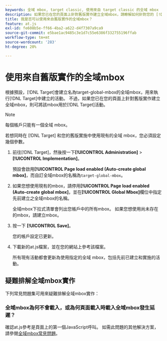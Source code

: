 ```yaml
---
keywords: 全域 mbox, target classic, 使用來自 target classic 的全域 mbox
description: 如果您已在您的頁面上針對舊版實作建立全域mbox，請瞭解如何針對您的 [!DNL Adobe Target] 活動使用舊版全域mbox。
title: 我是否可以使用來自舊版實作的全域mbox？
feature: at.js
exl-id: fe608b5e-ff66-4ba2-a622-d4f7307a9ca9
source-git-commit: e5bae1ac9485c3e1d7c55e6386f332755196ffab
workflow-type: tm+mt
source-wordcount: '283'
ht-degree: 20%

---
```


# 使用來自舊版實作的全域mbox

根據預設，[!DNL Target]會建立名為target-global-mbox的全域mbox，用來執行[!DNL Target]中建立的活動。 不過，如果您已在您的頁面上針對舊版實作建立全域mbox，則可將該mbox用於[!DNL Target]活動。

>[!NOTE]
>
>每個帳戶只能有一個全域 mbox。

若想同時在 [!DNL Target] 和您的舊版實施中使用現有的全域 mbox，您必須設定幾個參數。

1. 前往[!DNL Target]，然後按一下&#x200B;**[!UICONTROL Administration]** > **[!UICONTROL Implementation]**。

   預設會啟用&#x200B;**[!UICONTROL Page load enabled (Auto-create global mbox]**，而自訂全域mbox的名稱為`target-global-mbox`。

1. 如果您想使用現有的mbox，請停用&#x200B;**[!UICONTROL Page load enabled (Auto-create global mbox]**，並在&#x200B;**[!UICONTROL Global Mbox]**&#x200B;欄位中指定先前建立之全域mbox的名稱。

   全域mbox下拉式清單會列出您帳戶中的所有mbox。 如果您想使用尚未存在的mbox，請建立mbox。

1. 按一下 **[!UICONTROL Save]**。

   您的帳戶設定已更新。

1. 下載新的at.js檔案，並在您的網站上參考該檔案。

   所有現有活動都會更新為使用指定的全域 mbox，包括先前已建立和實施的活動。

## 疑難排解全域mbox實作

下列常見問題集可用來疑難排解全域mbox實作：

### 全域mbox為何不會載入，或為何頁面載入時載入全域mbox發生延遲？

確認at.js參考是頁面上的第一個JavaScript呼叫。 如需此問題的其他解決方案，請參閱[全域mbox常見問題](/help/dev/implement/client-side/atjs/global-mbox/global-mbox-faq.md)。
